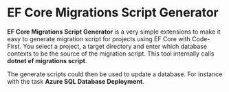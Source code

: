 # EF Core Migrations Script Generator
**EF Core Migrations Script Generator** is a very simple extensions to make it easy
to generate migration script for projects using EF Core with Code-First. You select a project, a 
target directory and enter which database contexts to be the source of the
migration script. This tool internally calls **dotnet ef migrations script**.

The generate scripts could then be used to update a database. For instance with the
task **Azure SQL Database Deployment**.

